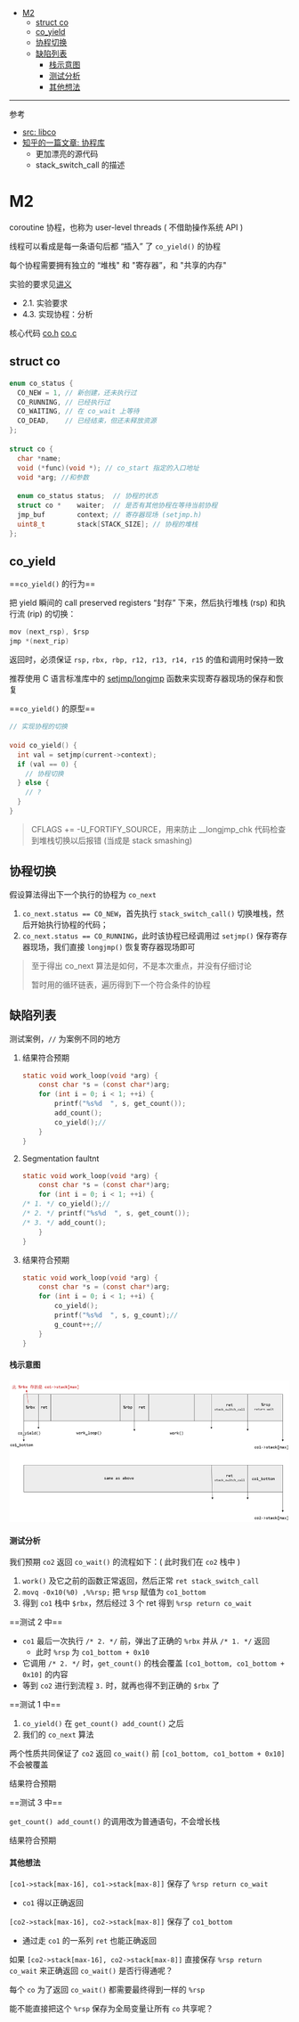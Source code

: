 - [M2](#m2)
  - [struct co](#struct-co)
  - [co\_yield](#co_yield)
  - [协程切换](#协程切换)
  - [缺陷列表](#缺陷列表)
      - [栈示意图](#栈示意图)
      - [测试分析](#测试分析)
      - [其他想法](#其他想法)


---

参考

- [src: libco](https://github.com/SiyuanYue/NJUOSLab-M2-libco)
- [知乎的一篇文章: 协程库](https://zhuanlan.zhihu.com/p/490475991)
  - 更加漂亮的源代码
  - stack_switch_call 的描述

# M2

coroutine 协程，也称为 user-level threads ( 不借助操作系统 API )

线程可以看成是每一条语句后都 “插入” 了 `co_yield()` 的协程

每个协程需要拥有独立的 “堆栈" 和 "寄存器”，和 "共享的内存"

实验的要求见[讲义](https://jyywiki.cn/OS/2022/labs/M2.html) 

- 2.1. 实验要求
- 4.3. 实现协程：分析

核心代码 [co.h](co.h) [co.c](co.c)

## struct co

```c
enum co_status {
  CO_NEW = 1, // 新创建，还未执行过
  CO_RUNNING, // 已经执行过
  CO_WAITING, // 在 co_wait 上等待
  CO_DEAD,    // 已经结束，但还未释放资源
};

struct co {
  char *name;
  void (*func)(void *); // co_start 指定的入口地址
  void *arg; //和参数

  enum co_status status;  // 协程的状态
  struct co *    waiter;  // 是否有其他协程在等待当前协程
  jmp_buf        context; // 寄存器现场 (setjmp.h)
  uint8_t        stack[STACK_SIZE]; // 协程的堆栈
};
```

## co_yield

==`co_yield()` 的行为==


把 yield 瞬间的 call preserved registers “封存” 下来，然后执行堆栈 (rsp) 和执行流 (rip) 的切换：

```c
mov (next_rsp), $rsp
jmp *(next_rip)
```

返回时，必须保证 `rsp,` `rbx, rbp, r12, r13, r14, r15` 的值和调用时保持一致

推荐使用 C 语言标准库中的 [setjmp/longjmp](https://www.cnblogs.com/hazir/p/c_setjmp_longjmp.html) 函数来实现寄存器现场的保存和恢复

==`co_yield()` 的原型==

```c
// 实现协程的切换

void co_yield() {
  int val = setjmp(current->context);
  if (val == 0) {
    // 协程切换
  } else {
    // ?
  }
}
```

> CFLAGS += -U_FORTIFY_SOURCE，用来防止 __longjmp_chk 代码检查到堆栈切换以后报错 (当成是 stack smashing)

## 协程切换

假设算法得出下一个执行的协程为 `co_next`

1. `co_next.status == CO_NEW`，首先执行 `stack_switch_call()` 切换堆栈，然后开始执行协程的代码；
2. `co_next.status == CO_RUNNING`，此时该协程已经调用过 `setjmp()` 保存寄存器现场，我们直接 `longjmp()` 恢复寄存器现场即可

> 至于得出 co_next 算法是如何，不是本次重点，并没有仔细讨论
> 
> 暂时用的循环链表，遍历得到下一个符合条件的协程

## 缺陷列表

测试案例，`//` 为案例不同的地方


1. 结果符合预期
    ```c
    static void work_loop(void *arg) {
        const char *s = (const char*)arg;
        for (int i = 0; i < 1; ++i) {
            printf("%s%d  ", s, get_count());
            add_count();
            co_yield();//
        }
    }
    ```

2. Segmentation faultnt
    ```c
    static void work_loop(void *arg) {
        const char *s = (const char*)arg;
        for (int i = 0; i < 1; ++i) {
    /* 1. */ co_yield();//
    /* 2. */ printf("%s%d  ", s, get_count());
    /* 3. */ add_count();
        }
    }
    ```

3. 结果符合预期
    ```c
    static void work_loop(void *arg) {
        const char *s = (const char*)arg;
        for (int i = 0; i < 1; ++i) {
            co_yield();
            printf("%s%d  ", s, g_count);//
            g_count++;//
        }
    }
    ```

#### 栈示意图

![](image/2023-10-03-14-19-55.png)

#### 测试分析

我们预期 `co2` 返回 `co_wait()` 的流程如下：( 此时我们在 `co2` 栈中 )

1. `work()` 及它之前的函数正常返回，然后正常 `ret stack_switch_call`
2. `movq -0x10(%0) ,%%rsp;` 把 `%rsp` 赋值为 `co1_bottom`
3. 得到 `co1` 栈中 `$rbx`，然后经过 3 个 ret 得到 `%rsp return co_wait`

==测试 2 中==

- `co1` 最后一次执行 `/* 2. */` 前，弹出了正确的 `%rbx` 并从 `/* 1. */` 返回
  - 此时 `%rsp` 为 `co1_bottom + 0x10`
- 它调用 `/* 2. */` 时，`get_count()` 的栈会覆盖 `[co1_bottom, co1_bottom + 0x10]` 的内容
- 等到 `co2` 进行到流程 `3.` 时，就再也得不到正确的 `$rbx` 了

==测试 1 中==

1. `co_yield()` 在 `get_count() add_count()` 之后
2. 我们的 `co_next` 算法

两个性质共同保证了 `co2` 返回 `co_wait()` 前 `[co1_bottom, co1_bottom + 0x10]` 不会被覆盖

结果符合预期

==测试 3 中==

`get_count() add_count()` 的调用改为普通语句，不会增长栈

结果符合预期

#### 其他想法

`[co1->stack[max-16], co1->stack[max-8]]` 保存了 `%rsp return co_wait` 

- `co1` 得以正确返回

`[co2->stack[max-16], co2->stack[max-8]]` 保存了 `co1_bottom`

- 通过走 `co1` 的一系列 `ret` 也能正确返回

如果 `[co2->stack[max-16], co2->stack[max-8]]` 直接保存 `%rsp return co_wait` 来正确返回 `co_wait()` 是否行得通呢？

每个 `co` 为了返回 `co_wait()` 都需要最终得到一样的 `%rsp`

能不能直接把这个 `%rsp` 保存为全局变量让所有 `co` 共享呢？
